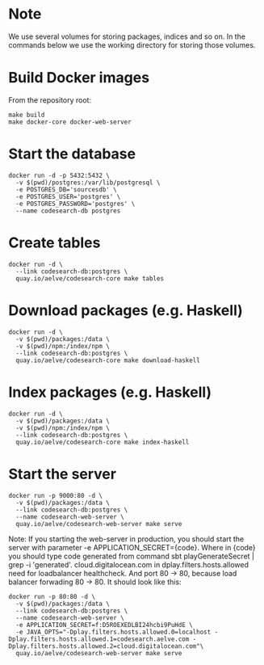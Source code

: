# Note

We use several volumes for storing packages, indices and so on. In the
commands below we use the working directory for storing those volumes.

# Build Docker images

From the repository root:

```
make build
make docker-core docker-web-server
```

# Start the database

```
docker run -d -p 5432:5432 \
  -v $(pwd)/postgres:/var/lib/postgresql \
  -e POSTGRES_DB='sourcesdb' \
  -e POSTGRES_USER='postgres' \
  -e POSTGRES_PASSWORD='postgres' \
  --name codesearch-db postgres
```

# Create tables

```
docker run -d \
  --link codesearch-db:postgres \
  quay.io/aelve/codesearch-core make tables
```

# Download packages (e.g. Haskell)

```
docker run -d \
  -v $(pwd)/packages:/data \
  -v $(pwd)/npm:/index/npm \
  --link codesearch-db:postgres \
  quay.io/aelve/codesearch-core make download-haskell
```
# Index packages (e.g. Haskell)

```
docker run -d \
  -v $(pwd)/packages:/data \
  -v $(pwd)/npm:/index/npm \
  --link codesearch-db:postgres \
  quay.io/aelve/codesearch-core make index-haskell
```

# Start the server

```
docker run -p 9000:80 -d \
  -v $(pwd)/packages:/data \
  --link codesearch-db:postgres \
  --name codesearch-web-server \
  quay.io/aelve/codesearch-web-server make serve
```
Note: If you starting the web-server in production, you should start the server with parameter -e APPLICATION_SECRET={code}. 
Where in {code} you should type code generated from command sbt playGenerateSecret | grep -i 'generated'. 
cloud.digitalocean.com in dplay.filters.hosts.allowed need for loadbalancer healthcheck.
And port 80 -> 80, because load balancer forwading 80 -> 80.
It should look like this:
```
docker run -p 80:80 -d \
  -v $(pwd)/packages:/data \
  --link codesearch-db:postgres \
  --name codesearch-web-server \
  -e APPLICATION_SECRET=f:D5ROEXEDLBI24hcbi9PuHdE \
  -e JAVA_OPTS="-Dplay.filters.hosts.allowed.0=localhost -Dplay.filters.hosts.allowed.1=codesearch.aelve.com -Dplay.filters.hosts.allowed.2=cloud.digitalocean.com"\
  quay.io/aelve/codesearch-web-server make serve
```
